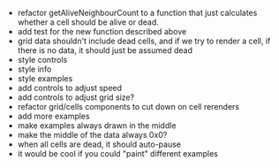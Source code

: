 - refactor getAliveNeighbourCount to a function that just calculates whether a cell should be alive or dead.
- add test for the new function described above
- grid data shouldn't include dead cells, and if we try to render a cell, if there is no data, it should just be assumed dead
- style controls
- style info
- style examples
- add controls to adjust speed
- add controls to adjust grid size?
- refactor grid/cells components to cut down on cell rerenders
- add more examples
- make examples always drawn in the middle
- make the middle of the data always 0x0?
- when all cells are dead, it should auto-pause
- it would be cool if you could "paint" different examples
